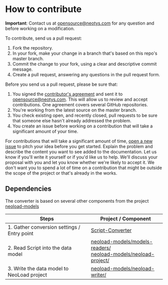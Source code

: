 # How to contribute

**Important**: Contact us at opensource@neotys.com for any question and before working on a modification.

To contribute, send us a pull request: 
1. Fork the repository.
2. In your fork, make your change in a branch that's based on this repo's master branch.
3. Commit the change to your fork, using a clear and descriptive commit message.
4. Create a pull request, answering any questions in the pull request form.

Before you send us a pull request, please be sure that:
1. You signed the [contributor's agreement](https://www.neotys.com/documents/legal/neotys-contributor-license-agreement.pdf) and sent it to opensource@neotys.com. This will allow us to review and accept contributions. One agreement covers several GitHub repositories.
2. You're working from the latest source on the master branch.
3. You check existing open, and recently closed, pull requests to be sure that someone else hasn't already addressed the problem.
4. You create an issue before working on a contribution that will take a significant amount of your time.

For contributions that will take a significant amount of time, [open a new issue](https://github.com/Neotys-Labs/neoload-models/issues/new) to pitch your idea before you get started. Explain the problem and describe the content you want to see added to the documentation. Let us know if you'll write it yourself or if you'd like us to help. We'll discuss your proposal with you and let you know whether we're likely to accept it. We don't want you to spend a lot of time on a contribution that might be outside the scope of the project or that's already in the works.

## Dependencies
The converter is based on several other components from the project [neoload-models](https://github.com/Neotys-Labs/neoload-models/)

| Steps | Project / Component |
|-------|---------------------|
| 1. Gather conversion settings / Entry point | [Script-Converter](https://github.com/Neotys-Labs/Script-Converter) |
| 2. Read Script into the data model | [neoload-models/models-readers/](https://github.com/Neotys-Labs/neoload-models/tree/master/models-readers) <br>[neoload-models/neoload-project/](https://github.com/Neotys-Labs/neoload-models/tree/master/neoload-project)
| 3. Write the data model to NeoLoad project | [neoload-models/neoload-writer/](https://github.com/Neotys-Labs/neoload-models/tree/master/neoload-writer)

